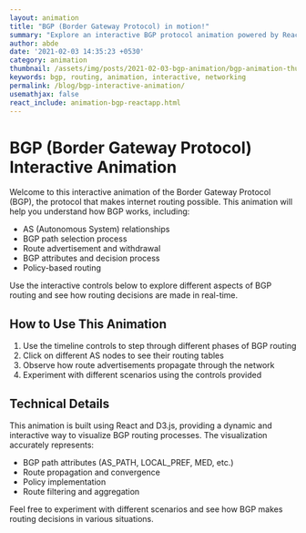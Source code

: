 ```yaml
---
layout: animation
title: "BGP (Border Gateway Protocol) in motion!"
summary: "Explore an interactive BGP protocol animation powered by React and D3.js"
author: abde
date: '2021-02-03 14:35:23 +0530'
category: animation
thumbnail: /assets/img/posts/2021-02-03-bgp-animation/bgp-animation-thumbnail.jpeg
keywords: bgp, routing, animation, interactive, networking
permalink: /blog/bgp-interactive-animation/
usemathjax: false
react_include: animation-bgp-reactapp.html
---
```


# BGP (Border Gateway Protocol) Interactive Animation

Welcome to this interactive animation of the Border Gateway Protocol (BGP), the protocol that makes internet routing possible. This animation will help you understand how BGP works, including:

- AS (Autonomous System) relationships
- BGP path selection process
- Route advertisement and withdrawal
- BGP attributes and decision process
- Policy-based routing

Use the interactive controls below to explore different aspects of BGP routing and see how routing decisions are made in real-time.

<div id="bgp-animation-root"></div>

## How to Use This Animation

1. Use the timeline controls to step through different phases of BGP routing
2. Click on different AS nodes to see their routing tables
3. Observe how route advertisements propagate through the network
4. Experiment with different scenarios using the controls provided

## Technical Details

This animation is built using React and D3.js, providing a dynamic and interactive way to visualize BGP routing processes. The visualization accurately represents:

- BGP path attributes (AS_PATH, LOCAL_PREF, MED, etc.)
- Route propagation and convergence
- Policy implementation
- Route filtering and aggregation

Feel free to experiment with different scenarios and see how BGP makes routing decisions in various situations.
